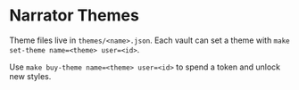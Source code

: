 # Narrator Themes

Theme files live in `themes/<name>.json`. Each vault can set a theme with `make set-theme name=<theme> user=<id>`.

Use `make buy-theme name=<theme> user=<id>` to spend a token and unlock new styles.
